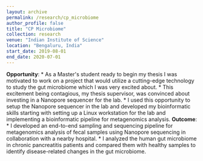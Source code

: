```yaml
---
layout: archive
permalink: /research/cp_microbiome
author_profile: false
title: "CP Microbiome"
collection: research
venue: "Indian Institute of Science"
location: "Bengaluru, India"
start_date: 2019-08-01
end_date: 2020-07-01
---
```


**Opportunity**:
    * As a Master's student ready to begin my thesis I was motivated to work on a project that would utilize a cutting-edge technology to study the gut microbiome which I was very excited about.
    * This excitement being contagious, my thesis supervisor, was convinced about investing in a Nanopore sequencer for the lab.
    * I used this opportunity to setup the Nanopore sequencer in the lab and developed my bioinformatic skills starting with setting up a Linux workstation for the lab and implementing a bioinformatic pipeline for metagenomics analysis.
**Outcome**:
    * I developed an end-to-end sampling and sequencing pipeline for metagenomics analysis of fecal samples using Nanopore sequencing in collaboration with a nearby hospital.
    * I analyzed the human gut microbiome in chronic pancreatitis patients and compared them with healthy samples to identify disease-related changes in the gut microbiome.